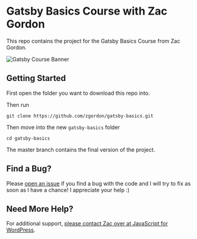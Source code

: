 # Gatsby Basics Course with Zac Gordon

This repo contains the project for the Gatsby Basics Course from Zac Gordon.

![Gatsby Course Banner](https://javascriptforwp.com/wp-content/uploads/2019/10/Gatsby-Basics-5.png)

## Getting Started

First open the folder you want to download this repo into.

Then run 

```
git clone https://github.com/zgordon/gatsby-basics.git 
```

Then move into the new `gatsby-basics` folder

```
cd gatsby-basics
```

The master branch contains the final version of the project.


## Find a Bug?

Please [open an issue](https://github.com/zgordon/gatsby-basics/issues) if you find a bug with the code and I will try to fix as soon as I have a chance!  I appreciate your help :)

## Need More Help?

For additional support, [please contact Zac over at JavaScript for WordPress](https://javascriptforwp.com/).
